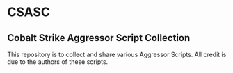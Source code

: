 # CSASC
## Cobalt Strike Aggressor Script Collection
This repository is to collect and share various Aggressor Scripts. All credit is due to the authors of these scripts.
